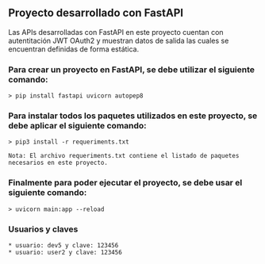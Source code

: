 ## Proyecto desarrollado con FastAPI
Las APIs desarrolladas con FastAPI en este proyecto cuentan con autentitación JWT OAuth2 y muestran datos de salida las cuales se encuentran definidas de forma estática.

### Para crear un proyecto en FastAPI, se debe utilizar el siguiente comando:
    > pip install fastapi uvicorn autopep8

### Para instalar todos los paquetes utilizados en este proyecto, se debe aplicar el siguiente comando:
    > pip3 install -r requeriments.txt

    Nota: El archivo requeriments.txt contiene el listado de paquetes necesarios en este proyecto.

### Finalmente para poder ejecutar el proyecto, se debe usar el siguiente comando:
    > uvicorn main:app --reload


### Usuarios y claves
    * usuario: dev5 y clave: 123456
    * usuario: user2 y clave: 123456